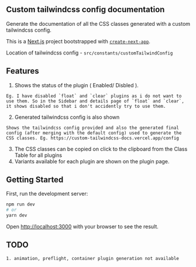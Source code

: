 ## Custom tailwindcss config documentation

Generate the documentation of all the CSS classes generated with a custom tailwindcss config.

This is a [Next.js](https://nextjs.org/) project bootstrapped with [`create-next-app`](https://github.com/vercel/next.js/tree/canary/packages/create-next-app).

Location of tailwindcss config - `src/constants/customTailwindConfig`

## Features

1. Shows the status of the plugin ( Enabled/ Disbled ). 
```
Eg. I have disabled `float` and `clear` plugins as i do not want to use them. So in the Sidebar and details page of `float` and `clear`, it shows disabled so that i don't accidently try to use them.
```
2. Generated tailwindcss config is also shown
``` 
Shows the tailwindcss config provided and also the generated final config (after merging with the default config) used to generate the CSS classes. Eg. https://custom-tailwindcss-docs.vercel.app/config 
```
3. The CSS classes can be copied on click to the clipboard from the Class Table for all plugins
4. Variants available for each plugin are shown on the plugin page. 

## Getting Started

First, run the development server:

```bash
npm run dev
# or
yarn dev
```

Open [http://localhost:3000](http://localhost:3000) with your browser to see the result.

## TODO 
```
1. animation, preflight, container plugin generation not available

```